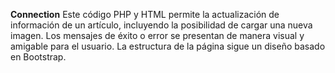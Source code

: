 **Connection**
Este código PHP y HTML permite la actualización de información de un artículo, incluyendo la posibilidad de cargar una nueva imagen. 
Los mensajes de éxito o error se presentan de manera visual y amigable para el usuario. La estructura de la página sigue un diseño basado en Bootstrap.

```php

```

